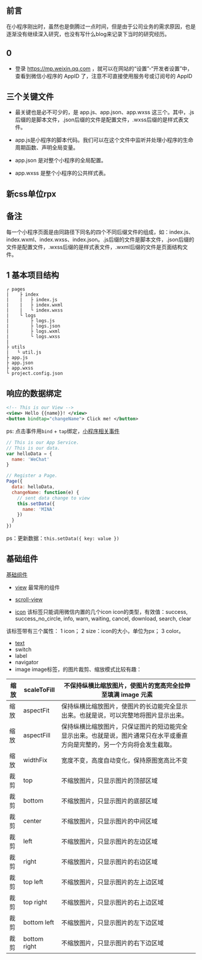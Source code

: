 ## 前言
在小程序刚出时，虽然也是倒腾过一点时间，但是由于公司业务的需求原因，也是逐渐没有继续深入研究，也没有写什么blog来记录下当时的研究经历。

## 0
- 登录 https://mp.weixin.qq.com ，就可以在网站的“设置”-“开发者设置”中，查看到微信小程序的 AppID 了，注意不可直接使用服务号或订阅号的 AppID 

## 三个关键文件
- 最关键也是必不可少的，是 app.js、app.json、app.wxss 这三个。其中，.js后缀的是脚本文件，.json后缀的文件是配置文件，.wxss后缀的是样式表文件。

- app.js是小程序的脚本代码。我们可以在这个文件中监听并处理小程序的生命周期函数、声明全局变量。

- app.json 是对整个小程序的全局配置。

- app.wxss 是整个小程序的公共样式表。

## 新css单位rpx

## 备注
每一个小程序页面是由同路径下同名的四个不同后缀文件的组成，如：index.js、index.wxml、index.wxss、index.json。.js后缀的文件是脚本文件，.json后缀的文件是配置文件，.wxss后缀的是样式表文件，.wxml后缀的文件是页面结构文件。

## 1 基本项目结构
```
┌ pages
|    ├ index
|    |   ├ index.js
|    |   ├ index.wxml
|    |   └ index.wxss
|    └ logs
|        ├ logs.js
|        ├ logs.json
|        ├ logs.wxml
|        └ logs.wxss
|
├ utils
|   └ util.js
├ app.js
├ app.json
├ app.wxss
└ project.config.json
```

## 响应的数据绑定
```xml
<!-- This is our View -->
<view> Hello {{name}}! </view>
<button bindtap="changeName"> Click me! </button>
```
ps: 点击事件用`bind` + `tap`绑定，[小程序相关事件](https://mp.weixin.qq.com/debug/wxadoc/dev/framework/view/wxml/event.html)

```javascript
// This is our App Service.
// This is our data.
var helloData = {
  name: 'WeChat'
}

// Register a Page.
Page({
  data: helloData,
  changeName: function(e) {
    // sent data change to view
    this.setData({
      name: 'MINA'
    })
  }
})
```
ps：更新数据：`this.setData({ key: value })`

## 基础组件
[基础组件](https://mp.weixin.qq.com/debug/wxadoc/dev/component/)
- [view](https://mp.weixin.qq.com/debug/wxadoc/dev/component/view.html)
最常用的组件

- [scroll-view](https://mp.weixin.qq.com/debug/wxadoc/dev/component/scroll-view.html)
- [icon](https://mp.weixin.qq.com/debug/wxadoc/dev/component/icon.html)
该标签只能调用微信内置的几个icon
icon的类型，有效值：success, success_no_circle, info, warn, waiting, cancel, download, search, clear

该标签带有三个属性：
1 icon；
2 size：icon的大小，单位为px；
3 color。

- [text](https://mp.weixin.qq.com/debug/wxadoc/dev/component/text.html)
- switch
- label
- navigator
- image
image标签，的图片裁剪、缩放模式比较有趣：

缩放 | scaleToFill | 不保持纵横比缩放图片，使图片的宽高完全拉伸至填满 image 元素
-- | -- | --
缩放 | aspectFit | 保持纵横比缩放图片，使图片的长边能完全显示出来。也就是说，可以完整地将图片显示出来。
缩放 | aspectFill | 保持纵横比缩放图片，只保证图片的短边能完全显示出来。也就是说，图片通常只在水平或垂直方向是完整的，另一个方向将会发生截取。
缩放 | widthFix | 宽度不变，高度自动变化，保持原图宽高比不变
裁剪 | top | 不缩放图片，只显示图片的顶部区域
裁剪 | bottom | 不缩放图片，只显示图片的底部区域
裁剪 | center | 不缩放图片，只显示图片的中间区域
裁剪 | left | 不缩放图片，只显示图片的左边区域
裁剪 | right | 不缩放图片，只显示图片的右边区域
裁剪 | top left | 不缩放图片，只显示图片的左上边区域
裁剪 | top right | 不缩放图片，只显示图片的右上边区域
裁剪 | bottom left | 不缩放图片，只显示图片的左下边区域
裁剪 | bottom right | 不缩放图片，只显示图片的右下边区域



